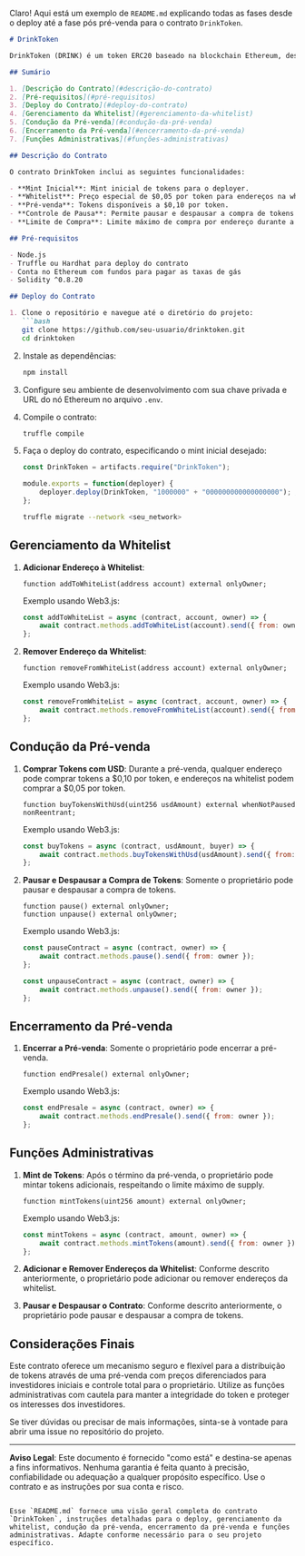 Claro! Aqui está um exemplo de `README.md` explicando todas as fases desde o deploy até a fase pós pré-venda para o contrato `DrinkToken`.

```markdown
# DrinkToken

DrinkToken (DRINK) é um token ERC20 baseado na blockchain Ethereum, desenvolvido com funcionalidades de pré-venda, whitelist e controle de pausas para maior segurança. Este documento descreve as etapas para implantar o contrato, conduzir a pré-venda e gerenciar a fase pós-pré-venda.

## Sumário

1. [Descrição do Contrato](#descrição-do-contrato)
2. [Pré-requisitos](#pré-requisitos)
3. [Deploy do Contrato](#deploy-do-contrato)
4. [Gerenciamento da Whitelist](#gerenciamento-da-whitelist)
5. [Condução da Pré-venda](#condução-da-pré-venda)
6. [Encerramento da Pré-venda](#encerramento-da-pré-venda)
7. [Funções Administrativas](#funções-administrativas)

## Descrição do Contrato

O contrato DrinkToken inclui as seguintes funcionalidades:

- **Mint Inicial**: Mint inicial de tokens para o deployer.
- **Whitelist**: Preço especial de $0,05 por token para endereços na whitelist durante a pré-venda.
- **Pré-venda**: Tokens disponíveis a $0,10 por token.
- **Controle de Pausa**: Permite pausar e despausar a compra de tokens para segurança.
- **Limite de Compra**: Limite máximo de compra por endereço durante a pré-venda.

## Pré-requisitos

- Node.js
- Truffle ou Hardhat para deploy do contrato
- Conta no Ethereum com fundos para pagar as taxas de gás
- Solidity ^0.8.20

## Deploy do Contrato

1. Clone o repositório e navegue até o diretório do projeto:
   ```bash
   git clone https://github.com/seu-usuario/drinktoken.git
   cd drinktoken
   ```

2. Instale as dependências:
   ```bash
   npm install
   ```

3. Configure seu ambiente de desenvolvimento com sua chave privada e URL do nó Ethereum no arquivo `.env`.

4. Compile o contrato:
   ```bash
   truffle compile
   ```

5. Faça o deploy do contrato, especificando o mint inicial desejado:
   ```javascript
   const DrinkToken = artifacts.require("DrinkToken");

   module.exports = function(deployer) {
       deployer.deploy(DrinkToken, "1000000" + "000000000000000000"); // Mint inicial de 1.000.000 tokens
   };
   ```

   ```bash
   truffle migrate --network <seu_network>
   ```

## Gerenciamento da Whitelist

1. **Adicionar Endereço à Whitelist**:
   ```solidity
   function addToWhiteList(address account) external onlyOwner;
   ```

   Exemplo usando Web3.js:
   ```javascript
   const addToWhiteList = async (contract, account, owner) => {
       await contract.methods.addToWhiteList(account).send({ from: owner });
   };
   ```

2. **Remover Endereço da Whitelist**:
   ```solidity
   function removeFromWhiteList(address account) external onlyOwner;
   ```

   Exemplo usando Web3.js:
   ```javascript
   const removeFromWhiteList = async (contract, account, owner) => {
       await contract.methods.removeFromWhiteList(account).send({ from: owner });
   };
   ```

## Condução da Pré-venda

1. **Comprar Tokens com USD**:
   Durante a pré-venda, qualquer endereço pode comprar tokens a $0,10 por token, e endereços na whitelist podem comprar a $0,05 por token.
   
   ```solidity
   function buyTokensWithUsd(uint256 usdAmount) external whenNotPaused nonReentrant;
   ```

   Exemplo usando Web3.js:
   ```javascript
   const buyTokens = async (contract, usdAmount, buyer) => {
       await contract.methods.buyTokensWithUsd(usdAmount).send({ from: buyer });
   };
   ```

2. **Pausar e Despausar a Compra de Tokens**:
   Somente o proprietário pode pausar e despausar a compra de tokens.
   
   ```solidity
   function pause() external onlyOwner;
   function unpause() external onlyOwner;
   ```

   Exemplo usando Web3.js:
   ```javascript
   const pauseContract = async (contract, owner) => {
       await contract.methods.pause().send({ from: owner });
   };

   const unpauseContract = async (contract, owner) => {
       await contract.methods.unpause().send({ from: owner });
   };
   ```

## Encerramento da Pré-venda

1. **Encerrar a Pré-venda**:
   Somente o proprietário pode encerrar a pré-venda.
   
   ```solidity
   function endPresale() external onlyOwner;
   ```

   Exemplo usando Web3.js:
   ```javascript
   const endPresale = async (contract, owner) => {
       await contract.methods.endPresale().send({ from: owner });
   };
   ```

## Funções Administrativas

1. **Mint de Tokens**:
   Após o término da pré-venda, o proprietário pode mintar tokens adicionais, respeitando o limite máximo de supply.
   
   ```solidity
   function mintTokens(uint256 amount) external onlyOwner;
   ```

   Exemplo usando Web3.js:
   ```javascript
   const mintTokens = async (contract, amount, owner) => {
       await contract.methods.mintTokens(amount).send({ from: owner });
   };
   ```

2. **Adicionar e Remover Endereços da Whitelist**:
   Conforme descrito anteriormente, o proprietário pode adicionar ou remover endereços da whitelist.

3. **Pausar e Despausar o Contrato**:
   Conforme descrito anteriormente, o proprietário pode pausar e despausar a compra de tokens.

## Considerações Finais

Este contrato oferece um mecanismo seguro e flexível para a distribuição de tokens através de uma pré-venda com preços diferenciados para investidores iniciais e controle total para o proprietário. Utilize as funções administrativas com cautela para manter a integridade do token e proteger os interesses dos investidores.

Se tiver dúvidas ou precisar de mais informações, sinta-se à vontade para abrir uma issue no repositório do projeto.

---

**Aviso Legal**: Este documento é fornecido "como está" e destina-se apenas a fins informativos. Nenhuma garantia é feita quanto à precisão, confiabilidade ou adequação a qualquer propósito específico. Use o contrato e as instruções por sua conta e risco.
```

Esse `README.md` fornece uma visão geral completa do contrato `DrinkToken`, instruções detalhadas para o deploy, gerenciamento da whitelist, condução da pré-venda, encerramento da pré-venda e funções administrativas. Adapte conforme necessário para o seu projeto específico.
